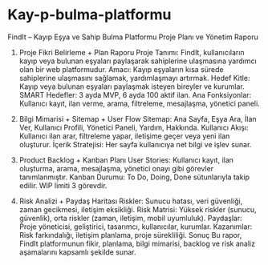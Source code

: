 # Kay-p-bulma-platformu
FindIt – Kayıp Eşya ve Sahip Bulma Platformu
Proje Planı ve Yönetim Raporu

1. Proje Fikri Belirleme + Plan Raporu
Proje Tanımı: FindIt, kullanıcıların kayıp veya bulunan eşyaları paylaşarak sahiplerine ulaşmasına yardımcı olan bir web platformudur.
Amacı: Kayıp eşyaların kısa sürede sahiplerine ulaşmasını sağlamak, yardımlaşmayı artırmak.
Hedef Kitle: Kayıp veya bulunan eşyaları paylaşmak isteyen bireyler ve kurumlar.
SMART Hedefler: 3 ayda MVP, 6 ayda 100 aktif ilan.
Ana Fonksiyonlar: Kullanıcı kayıt, ilan verme, arama, filtreleme, mesajlaşma, yönetici paneli.

2. Bilgi Mimarisi + Sitemap + User Flow
Sitemap: Ana Sayfa, Eşya Ara, İlan Ver, Kullanıcı Profili, Yönetici Paneli, Yardım, Hakkında.
Kullanıcı Akışı: Kullanıcı ilan arar, filtreleme yapar, iletişime geçer veya yeni ilan oluşturur.
İçerik Stratejisi: Her sayfa kullanıcıya net bilgi ve işlev sunar.

3. Product Backlog + Kanban Planı
User Stories: Kullanıcı kayıt, ilan oluşturma, arama, mesajlaşma, yönetici onayı gibi görevler tanımlanmıştır.
Kanban Durumu: To Do, Doing, Done sütunlarıyla takip edilir. WIP limiti 3 görevdir.

4. Risk Analizi + Paydaş Haritası
Riskler: Sunucu hatası, veri güvenliği, zaman gecikmesi, iletişim eksikliği.
Risk Matrisi: Yüksek riskler (sunucu, güvenlik), orta riskler (zaman, iletişim, mobil uyumluluk).
Paydaşlar: Proje yöneticisi, geliştirici, tasarımcı, kullanıcılar, kurumlar.
Kazanımlar: Risk farkındalığı, iletişim planlama, proje sürekliliği.
Sonuç
Bu rapor, FindIt platformunun fikir, planlama, bilgi mimarisi, backlog ve risk analiz aşamalarını kapsamlı şekilde sunar.
